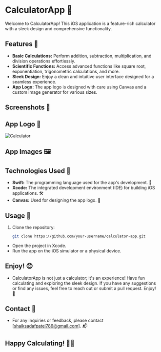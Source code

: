 # CalculatorApp 🧮

Welcome to CalculatorApp! This iOS application is a feature-rich calculator with a sleek design and comprehensive functionality.

## Features 🌟

- **Basic Calculations:** Perform addition, subtraction, multiplication, and division operations effortlessly.
- **Scientific Functions:** Access advanced functions like square root, exponentiation, trigonometric calculations, and more.
- **Sleek Design:** Enjoy a clean and intuitive user interface designed for a seamless experience.
- **App Logo:** The app logo is designed with care using Canvas and a custom image generator for various sizes.

## Screenshots 📸

<!-- Add screenshots here if available -->

## App Logo 🎨

![Calculator](https://github.com/Shaiksadaf17/Calculator1733/assets/121873557/d2aedcc9-3338-443a-8be3-236fa9b6f32b)


## App Images 🖼️

<!-- Add images of the app in different sizes -->

## Technologies Used 🚀

- **Swift:** The programming language used for the app's development. 🦄
- **Xcode:** The integrated development environment (IDE) for building iOS applications. 🛠️
- **Canvas:** Used for designing the app logo. 🎨

## Usage 🚀

1. Clone the repository:

   ```bash
   git clone https://github.com/your-username/calculator-app.git
-  Open the project in Xcode.
- Run the app on the iOS simulator or a physical device.
## Enjoy! 😊

- CalculatorApp is not just a calculator; it's an experience! Have fun calculating and exploring the sleek design. If you have any suggestions or find any issues, feel free to reach out or submit a pull request. Enjoy! 🎉

## Contact 📧

- For any inquiries or feedback, please contact [shaiksadafpatel786@gmail.com]. 📬

## Happy Calculating! 🧮✨

